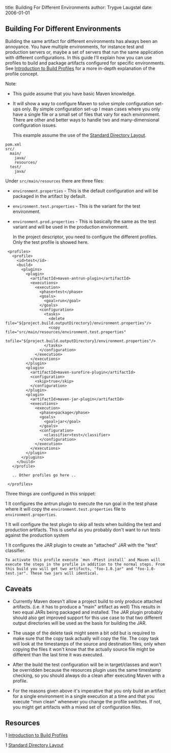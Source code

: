 title: Building For Different Environments
author: Trygve Laugstøl
date: 2006-01-01

<!--
Licensed to the Apache Software Foundation (ASF) under one
or more contributor license agreements.  See the NOTICE file
distributed with this work for additional information
regarding copyright ownership.  The ASF licenses this file
to you under the Apache License, Version 2.0 (the
"License"); you may not use this file except in compliance
with the License.  You may obtain a copy of the License at

    http://www.apache.org/licenses/LICENSE-2.0

Unless required by applicable law or agreed to in writing,
software distributed under the License is distributed on an
"AS IS" BASIS, WITHOUT WARRANTIES OR CONDITIONS OF ANY
KIND, either express or implied.  See the License for the
specific language governing permissions and limitations
under the License.
-->

## Building For Different Environments

 Building the same artifact for different environments has always been an annoyance. You have multiple environments, for instance test and production servers or, maybe a set of servers that run the same application with different configurations. In this guide I'll explain how you can use profiles to build and package artifacts configured for specific environments. See [Introduction to Build Profiles](../introduction/introduction-to-profiles.html) for a more in-depth explanation of the profile concept.

 Note:

- This guide assume that you have basic Maven knowledge.

- It will show a way to configure Maven to solve simple configuration set-ups only. By simple configuration set-up I mean cases where you only have a single file or a small set of files that vary for each environment. There are other and better ways to handle two and many-dimensional configuration issues.

   This example assume the use of the [Standard Directory Layout](../introduction/introduction-to-the-standard-directory-layout.html).

```
pom.xml
src/
  main/
    java/
    resources/
  test/
    java/
```

 Under `src/main/resources` there are three files:

- `environment.properties` - This is the default configuration and will be packaged in the artifact by default.

- `environment.test.properties` - This is the variant for the test environment.

- `environment.prod.properties` - This is basically the same as the test variant and will be used in the production environment.

   In the project descriptor, you need to configure the different profiles. Only the test profile is showed here.

```
 <profiles>
   <profile>
     <id>test</id>
     <build>
       <plugins>
         <plugin>
           <artifactId>maven-antrun-plugin</artifactId>
           <executions>
             <execution>
               <phase>test</phase>
               <goals>
                 <goal>run</goal>
               </goals>
               <configuration>
                 <tasks>
                   <delete file="${project.build.outputDirectory}/environment.properties"/>
                   <copy file="src/main/resources/environment.test.properties"
                         tofile="${project.build.outputDirectory}/environment.properties"/>
                 </tasks>
               </configuration>
             </execution>
           </executions>
         </plugin>
         <plugin>
           <artifactId>maven-surefire-plugin</artifactId>
           <configuration>
             <skip>true</skip>
           </configuration>
         </plugin>
         <plugin>
           <artifactId>maven-jar-plugin</artifactId>
           <executions>
             <execution>
               <phase>package</phase>
               <goals>
                 <goal>jar</goal>
               </goals>
               <configuration>
                 <classifier>test</classifier>
               </configuration>
             </execution>
           </executions>
         </plugin>
       </plugins>
     </build>
   </profile>

   .. Other profiles go here ..

 </profiles>
```

   Three things are configured in this snippet:

  1 It configures the antrun plugin to execute the run goal in the test phase where it will copy the `environment.test.properties` file to `environment.properties`.

  1 It will configure the test plugin to skip all tests when building the test and production artifacts. This is useful as you probably don't want to run tests against the production system

  1 It configures the JAR plugin to create an "attached" JAR with the "test" classifier.

    To activate this profile execute `mvn -Ptest install` and Maven will execute the steps in the profile in addition to the normal steps. From this build you will get two artifacts, "foo-1.0.jar" and "foo-1.0-test.jar". These two jars will identical. 

## Caveats

- Currently Maven doesn't allow a project build to only produce attached artifacts. (i.e. it has to produce a "main" artifact as well) This results in two equal JARs being packaged and installed. The JAR plugin probably should also get improved support for this use case to that two different output directories will be used as the basis for building the JAR.

- The usage of the delete task might seem a bit odd but is required to make sure that the copy task actually will copy the file. The copy task will look at the timestamps of the source and destination files, only when copying the files it won't know that the actually source file might be different than the last time it was executed.

- After the build the test configuration will be in target/classes and won't be overridden because the resources plugin uses the same timestamp checking, so you should always do a clean after executing Maven with a profile.

- For the reasons given above it's imperative that you only build an artifact for a single environment in a single execution at a time and that you execute "mvn clean" whenever you change the profile switches. If not, you might get artifacts with a mixed set of configuration files.

## Resources

 1 [Introduction to Build Profiles](../introduction/introduction-to-profiles.html)

 1 [Standard Directory Layout](../introduction/introduction-to-the-standard-directory-layout.html)
